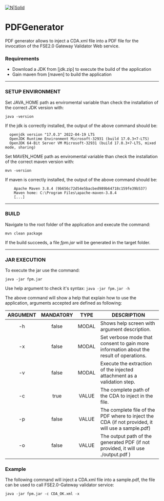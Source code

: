 [![N|Solid](https://www.sogei.it/content/dam/sogei/loghi/Sogei_logo_304.svg)](https://www.sogei.it/it/sogei-homepage.html)

# PDFGenerator
PDF generator allows to inject a CDA.xml file into a PDF file for the invocation of the FSE2.0 Gateway Validator Web service.

### Requirements
<ul>
	<li> Download a JDK from [jdk.zip] to execute the build of the application </li>
	<li> Gain maven from [maven] to build the application </li>
</ul>

---

### SETUP ENVIRONMENT

Set JAVA_HOME path as enviromental variable than check the installation of the correct JDK version with:

`java -version`

If the jdk is correctly installed, the output of the above command should be:
```console
  openjdk version "17.0.3" 2022-04-19 LTS
  OpenJDK Runtime Environment Microsoft-32931 (build 17.0.3+7-LTS)
  OpenJDK 64-Bit Server VM Microsoft-32931 (build 17.0.3+7-LTS, mixed mode, sharing)
```

Set MAVEN_HOME path as enviromental variable than check the installation of the correct maven version with:

`mvn -version`

If maven is correctly installed, the output of the above command should be:
```console
	Apache Maven 3.8.4 (9b656c72d54e5bacbed989b64718c159fe39b537)
	Maven home: C:\Program Files\apache-maven-3.8.4
	[...]
```
---

### BUILD

Navigate to the root folder of the application and execute the command:

`mvn clean package`

If the build succeeds, a file <em> fpm.jar </em> will be generated in the target folder.

---

### JAR EXECUTION

To execute the jar use the command:

`java -jar fpm.jar`

Use help argument to check it's syntax:
`java -jar fpm.jar -h`

The above command will show a help that explain how to use the application, arguments accepted are defined as following:

| ARGUMENT | MANDATORY | TYPE | DESCRIPTION |
| :------------: | :------------: | :------------: | ------------ |
| -h | false | MODAL | Shows help screen with argument description. |
| -x | false | MODAL | Set verbose mode that consent to gain more information about the result of operations.  |
| -v | false | MODAL | Execute the extraction of the injected attachment as a validation step. |
| -c | true  | VALUE | The complete path of the CDA to inject in the file.  |
| -p | false | VALUE | The complete file of the PDF where to inject the CDA (if not provided, it will use a sample.pdf)  |
| -o | false | VALUE | The output path of the generated PDF (if not provided, it will use ./output.pdf ) |

### Example

The following command will inject a CDA.xml file into a sample.pdf, the file can be used to call FSE2.0-Gateway validator service:

`java -jar fpm.jar -c CDA_OK.xml -x`
